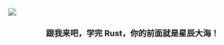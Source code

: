 
<img src="https://github.com/studyrs/.github/blob/main/assets/cover.jpg" />

<h3 align="center">跟我来吧，学完 Rust，你的前面就是星辰大海！</h3>
